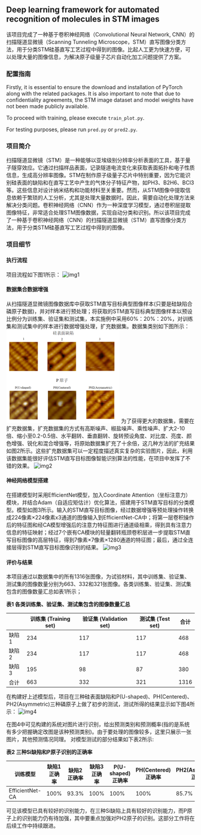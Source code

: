 ## Deep learning framework for automated recognition of molecules in STM images
该项目完成了一种基于卷积神经网络（Convolutional Neural Network, CNN）的扫描隧道显微镜（Scanning Tunneling Microscope，STM）直写图像分类方法，用于分类STM硅基直写工艺过程中得到的图像。比起人工更为快速方便，可以处理大量的图像信息，为解决原子级量子芯片自动化加工问题提供了方案。
### 配置指南
Firstly, it is essential to ensure the download and installation of PyTorch along with the related packages. It is also important to note that due to confidentiality agreements, the STM image dataset and model weights have not been made publicly available.

To proceed with training, please execute `train_plot.py`.

For testing purposes, please run `pred.py` or `pred2.py`.

### 项目简介
扫描隧道显微镜（STM）是一种能够以亚埃级别分辨率分析表面的工具，基于量子隧穿效应。它通过扫描样品表面，记录隧道电流变化来获取表面拓扑和电子性质信息，生成高分辨率图像。STM在制作原子级量子芯片中特别重要，因为它能识别硅表面的缺陷和在直写工艺中产生的气体分子特征产物，如PH3、B2H6、BCl3等。这些信息对设计纳米结构和功能材料至关重要。然而，从STM图像中提取信息依赖于繁琐的人工分析，尤其是处理大量数据时。因此，需要自动化处理方法来解决分类问题。卷积神经网络（CNN）作为一种深度学习模型，通过卷积层提取图像特征，非常适合处理STM图像数据，实现自动分类和识别。所以该项目完成了一种基于卷积神经网络（CNN）的扫描隧道显微镜（STM）直写图像分类方法，用于分类STM硅基直写工艺过程中得到的图像。

### 项目细节
#### 执行流程
项目流程如下图1所示：
![img1](/fig/图1.png)
#### 数据集合数据增强
从扫描隧道显微镜图像数据库中获取STM直写目标典型图像样本(只要是硅缺陷合磷原子数据)，并对样本进行预处理；将获取的STM直写目标典型图像样本以预设比例分为训练集、验证集和测试集，本实施例中采用60%：20%：20%，对训练集和测试集中的样本进行数据增强处理，扩充数据集。数据集类别如下图所示：
![img](/fig/img.png)
为了获得更大的数据集，需要在扩充数据集，扩充数据集的方式有高斯噪声、椒盐噪声、乘性噪声、扩大2-10倍、缩小至0.2-0.5倍、水平翻转、垂直翻转、旋转预设角度、对比度、亮度、颜色增强、锐化和混合增强等，将原始数据集扩充了十余倍，这几种方法的扩充结果如图2所示。这些扩充数据集可以一定程度描述真实复杂的实验图片，因此，利用该数据集能很好评估STM直写目标图像智能识别算法的性能，在项目中发挥了不错的效果。
![img2](/fig/图2.png)
#### 神经网络模型搭建
在搭建模型时采用EfficientNet模型，加入Coordinate Attention（坐标注意力）模块，并结合Adam（自适应矩估计）优化算法，搭建用于STM直写目标的分类模型。模型如图3所示。输入的STM直写目标图像，经过数据增强等预处理操作转换成224像素×224像素x3通道的图像输入到EfficientNet-CA中；将第一层卷积操作后的特征图和经CA模型增强后的注意力特征图进行通道级相乘，得到具有注意力信息的特征映射；经过7个嵌有CA模块的轻量翻转瓶颈卷积层进一步提取STM直写目标图像的高层特征，得到7像素×7像素×1280通道的特征图；最后，通过全连接层得到STM直写目标图像识别的结果。
![img3](/fig/图3.png)
#### 评价与结果
本项目通过以数据集中的所有1316张图像，为试验材料，其中训练集、验证集、测试集的图像数量分别为663、332和321张图像。各类训练集、验证集、测试集包含的图像数量汇总如表1所示；

**表1 各类训练集、验证集、测试集包含的图像数量汇总**

|       | 训练集 (Training set) | 验证集 (Validation set) | 测试集 (Test set) | 合计  |
|-------|-------------------|---------------------|----------------|-----|
| 缺陷1 | 234               | 117                 | 117            | 468 |
| 缺陷2 | 234               | 117                 | 117            | 468 |
| 缺陷3 | 195               | 98                  | 87             | 380 |
| 合计  | 663               | 332                 | 321            | 1316|

在构建好上述模型后，项目在三种硅表面缺陷和P(U-shaped)、PH(Centered)、PH2(Asymmetric)三种磷原子上做了初步的测试，测试所得的结果显示如下图4所示：
![img4](/fig/图4.png)

在图4中可见构建的系统对图片进行识别，给出预测类别和预测概率(指的是系统有多少把握确定改图是该种预测类别)。由于要处理的图像较多，这里只展示一张图片，其他预测情况同理。
对模型测试的部分结果如下表2所示:

**表2 三种Si缺陷和P原子识别的正确率**

| 训练模型         | 缺陷1正确率 | 缺陷2正确率 | 缺陷3正确率 | P(U-shaped)正确率 | PH(Centered)正确率 | PH2(Asymmetric)正确率 |
|----------------|-----------|-----------|-----------|-----------------|------------------|---------------------|
| EfficientNet-CA | 100%      | 93.3%     | 100%      | 100%            | 100%             | 85.7%               |

可见该模型已具有较好的识别能力，在三种Si缺陷上具有较好的识别能力，而P原子上的识别能力仍有待加强，其中要重点加强对PH2原子的识别。这部分工作将在后续工作中持续跟进。

